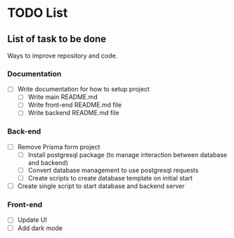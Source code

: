 # TODO List 

## List of task to be done 

Ways to improve repository and code.

### Documentation

- [ ] Write documentation for how to setup project
  - [ ] Write main README.md
  - [ ] Write front-end README.md file
  - [ ] Write backend README.md file

### Back-end

- [ ] Remove Prisma form project
  - [ ] Install postgresql package (to manage interaction between database and backend)
  - [ ] Convert database management to use postgresql requests
  - [ ] Create scripts to create database template on initial start
- [ ] Create single script to start database and backend server

### Front-end

- [ ] Update UI
- [ ] Add dark mode